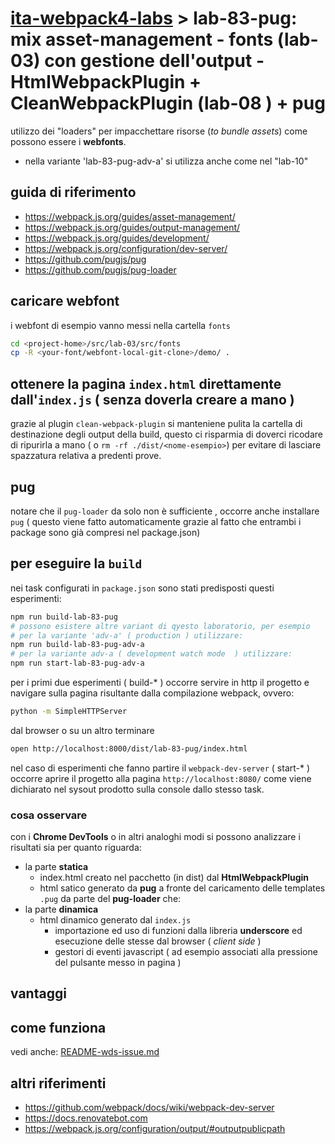 # [ita-webpack4-labs](https://github.com/rondinif/ita-webpack4-labs) > **lab-83-pug**: mix asset-management - fonts (lab-03) con gestione dell'output - HtmlWebpackPlugin + CleanWebpackPlugin (lab-08 ) + pug
utilizzo dei "loaders" per impacchettare risorse (*to bundle assets*) come possono essere i **webfonts**.
- nella variante 'lab-83-pug-adv-a' si utilizza anche come nel "lab-10"


## guida di riferimento 
- https://webpack.js.org/guides/asset-management/
- https://webpack.js.org/guides/output-management/
- https://webpack.js.org/guides/development/
- https://webpack.js.org/configuration/dev-server/
- https://github.com/pugjs/pug
- https://github.com/pugjs/pug-loader

## caricare webfont
i webfont di esempio <!-- possono essere caricati ad esempio da https://github.com/itgalaxy/webfont/tree/master/demo e --> vanno messi nella cartella `fonts`
``` bash
cd <project-home>/src/lab-03/src/fonts
cp -R <your-font/webfont-local-git-clone>/demo/ .
```
<!-- TODO: descrivere ed integrare con @rondinif/phytojs-webfonts -->

## ottenere la pagina `index.html` direttamente dall'`index.js` ( senza doverla creare a mano )
grazie al plugin `clean-webpack-plugin` si manteniene pulita la cartella di destinazione degli output della build, questo ci risparmia di doverci ricodare di ripurirla a mano ( o `rm -rf ./dist/<nome-esempio>`) per evitare di lasciare spazzatura relativa a predenti prove. 

## pug 
notare che il `pug-loader` da solo non è sufficiente , occorre anche installare `pug` ( questo viene fatto automaticamente grazie al fatto che entrambi i package sono già compresi nel package.json) 


## per eseguire la `build`
nei task configurati in `package.json` sono stati predisposti questi esperimenti:
``` bash
npm run build-lab-83-pug
# possono esistere altre variant di qyesto laboratorio, per esempio 
# per la variante 'adv-a' ( production ) utilizzare: 
npm run build-lab-83-pug-adv-a
# per la variante adv-a ( development watch mode  ) utilizzare: 
npm run start-lab-83-pug-adv-a
```

per i primi due esperimenti ( build-* ) occorre servire in http il progetto e navigare sulla pagina risultante dalla compilazione webpack, ovvero:  
``` bash
python -m SimpleHTTPServer 
```

dal browser o su un altro terminare
``` bash
open http://localhost:8000/dist/lab-83-pug/index.html
```

nel caso di esperimenti che fanno partire il `webpack-dev-server` ( start-* ) occorre aprire il progetto alla pagina `http://localhost:8080/` come viene dichiarato nel sysout prodotto sulla console dallo stesso task.

### cosa osservare
con i **Chrome DevTools** o in altri analoghi modi si possono analizzare i risultati sia per quanto riguarda: 
- la parte **statica** 
    - index.html creato nel pacchetto (in dist) dal **HtmlWebpackPlugin** 
    - html satico generato da **pug** a fronte del caricamento delle templates `.pug` da parte del **pug-loader**
che:
- la parte **dinamica**
    - html dinamico generato dal `index.js`
        - importazione ed uso di funzioni dalla libreria **underscore** ed esecuzione delle stesse dal browser ( *client side* )
        - gestori di eventi javascript ( ad esempio associati alla pressione del pulsante messo in pagina ) 


## vantaggi

## come funziona
vedi anche: 
[README-wds-issue.md](./README-wds-issue.md)

## altri riferimenti 
- https://github.com/webpack/docs/wiki/webpack-dev-server
- https://docs.renovatebot.com
- https://webpack.js.org/configuration/output/#outputpublicpath
